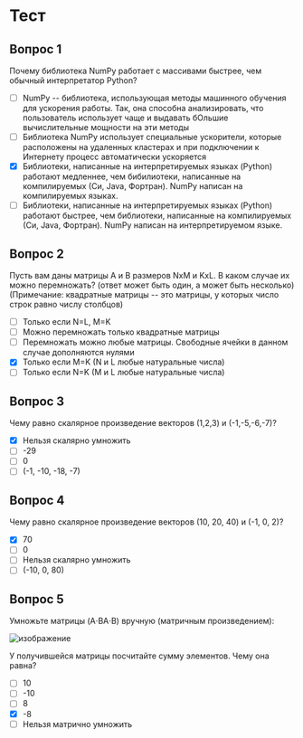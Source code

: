 # Тест #

## Вопрос 1 ##

Почему библиотека NumPy работает с массивами быстрее, чем обычный интерпретатор Python?

- [ ] NumPy -- библиотека, использующая методы машинного обучения для ускорения работы. Так, она способна анализировать, что пользователь использует чаще и выдавать бОльшие вычислительные мощности на эти методы
- [ ] Библиотека NumPy использует специальные ускорители, которые расположены на удаленных кластерах и при подключении к Интернету процесс автоматически ускоряется
- [x] Библиотеки, написанные на интерпретируемых языках (Python) работают медленнее, чем бибилиотеки, написанные на компилируемых (Си, Java, Фортран). NumPy написан на компилируемых языках.
- [ ] Библиотеки, написанные на интерпретируемых языках (Python) работают быстрее, чем библиотеки, написанные на компилируемых (Си, Java, Фортран). NumPy написан на интерпретируемом языке.

## Вопрос 2 ##
Пусть вам даны матрицы A и B размеров NxM и KxL. В каком случае их можно перемножать? (ответ может быть один, а может быть несколько)
(Примечание: квадратные матрицы -- это матрицы, у которых число строк равно числу столбцов)

- [ ] Только если N=L, M=K
- [ ] Можно перемножать только квадратные матрицы
- [ ] Перемножать можно любые матрицы. Свободные ячейки в данном случае дополняются нулями
- [x] Только если M=K (N и L любые натуральные числа)
- [ ] Только если N=K (M и L любые натуральные числа)

## Вопрос 3 ##
Чему равно скалярное произведение векторов (1,2,3) и (-1,-5,-6,-7)?

- [x] Нельзя скалярно умножить
- [ ] -29
- [ ] 0
- [ ] (-1, -10, -18, -7) 

## Вопрос 4 ##
Чему равно скалярное произведение векторов (10, 20, 40) и (-1, 0, 2)?

- [x] 70
- [ ] 0
- [ ] Нельзя скалярно умножить
- [ ] (-10, 0, 80) 

## Вопрос 5 ##
Умножьте матрицы (A⋅BA⋅B) вручную (матричным произведением):

![изображение](https://user-images.githubusercontent.com/70436486/204647344-8be3354b-3d8e-4359-b6f7-952f2372016b.png)

У получившейся матрицы посчитайте сумму элементов. Чему она равна?

- [ ] 10
- [ ] -10
- [ ] 8
- [x] -8
- [ ]  Нельзя матрично умножить
